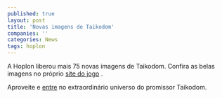 ```yaml
---
published: true
layout: post
title: 'Novas imagens de Taikodom'
companies: ''
categories: News
tags: hoplon
---
```

A Hoplon liberou mais 75 novas imagens de Taikodom.
Confira as belas imagens no próprio <a href="http://www.taikodom.com.br/index.jsp?pg=main_galeria" target="_blank">site do jogo</a>
.

Aproveite e <a href="http://www.taikodom.com.br/index.jsp?pg=main_downloads" target="_blank">entre</a>
 no extraordinário universo do promissor Taikodom.